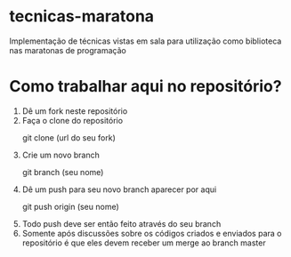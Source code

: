 # tecnicas-maratona
Implementação de técnicas vistas em sala para utilização como biblioteca nas maratonas de programação

# Como trabalhar aqui no repositório?
1. Dê um fork neste repositório
2. Faça o clone do repositório 
         <p>git clone (url do seu fork) </p>
3. Crie um novo branch
         <p>git branch (seu nome) </p>
4. Dê um push para seu novo branch aparecer por aqui
         <p>git push origin (seu nome) </p>
5. Todo push deve ser então feito através do seu branch
6. Somente após discussões sobre os códigos criados e enviados para o repositório é que eles devem receber um merge ao branch master
